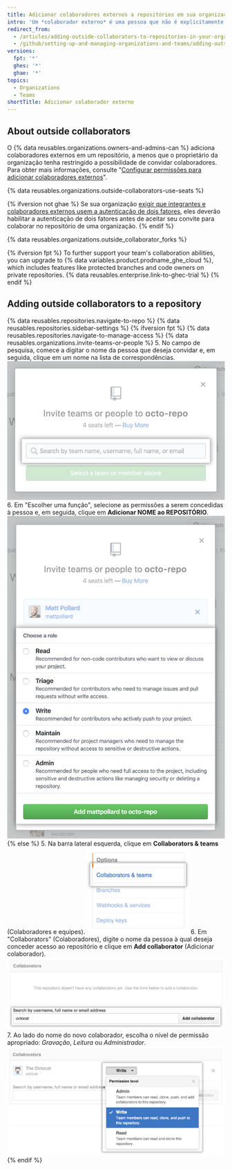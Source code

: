 ```yaml
---
title: Adicionar colaboradores externos a repositórios em sua organização
intro: 'Um *colaborador externo* é uma pessoa que não é explicitamente um integrante da sua organização, mas que tem permissões de Gravação, Leitura ou de Administrador para um ou vários repositórios da organização.'
redirect_from:
  - /articles/adding-outside-collaborators-to-repositories-in-your-organization
  - /github/setting-up-and-managing-organizations-and-teams/adding-outside-collaborators-to-repositories-in-your-organization
versions:
  fpt: '*'
  ghes: '*'
  ghae: '*'
topics:
  - Organizations
  - Teams
shortTitle: Adicionar colaborador externo
---
```


## About outside collaborators

O {% data reusables.organizations.owners-and-admins-can %} adiciona colaboradores externos em um repositório, a menos que o proprietário da organização tenha restringido a possibilidade de convidar colaboradores. Para obter mais informações, consulte "[Configurar permissões para adicionar colaboradores externos](/articles/setting-permissions-for-adding-outside-collaborators)".

{% data reusables.organizations.outside-collaborators-use-seats %}

{% ifversion not ghae %}
Se sua organização [exigir que integrantes e colaboradores externos usem a autenticação de dois fatores](/articles/requiring-two-factor-authentication-in-your-organization), eles deverão habilitar a autenticação de dois fatores antes de aceitar seu convite para colaborar no repositório de uma organização.
{% endif %}

{% data reusables.organizations.outside_collaborator_forks %}

{% ifversion fpt %}
To further support your team's collaboration abilities, you can upgrade to {% data variables.product.prodname_ghe_cloud %}, which includes features like protected branches and code owners on private repositories. {% data reusables.enterprise.link-to-ghec-trial %}
{% endif %}

## Adding outside collaborators to a repository

{% data reusables.repositories.navigate-to-repo %}
{% data reusables.repositories.sidebar-settings %}
{% ifversion fpt %}
{% data reusables.repositories.navigate-to-manage-access %}
{% data reusables.organizations.invite-teams-or-people %}
5. No campo de pesquisa, comece a digitar o nome da pessoa que deseja convidar e, em seguida, clique em um nome na lista de correspondências. ![Campo de pesquisa para digitar o nome de uma pessoa para convidar para o repositório](/assets/images/help/repository/manage-access-invite-search-field.png)
6. Em "Escolher uma função", selecione as permissões a serem concedidas à pessoa e, em seguida, clique em **Adicionar NOME ao REPOSITÓRIO**. ![Selecionar permissões para a pessoa](/assets/images/help/repository/manage-access-invite-choose-role-add.png)
{% else %}
5. Na barra lateral esquerda, clique em **Collaborators & teams** (Colaboradores e equipes). ![Barra lateral de configurações do repositório com destaque para Collaborators & teams (Colaboradores e equipes)](/assets/images/help/repository/org-repo-settings-collaborators-and-teams.png)
6. Em "Collaborators" (Colaboradores), digite o nome da pessoa à qual deseja conceder acesso ao repositório e clique em **Add collaborator** (Adicionar colaborador). ![A seção Collaborators (Colaboradores) com o nome de usuário Octocat inserido no campo de pesquisa](/assets/images/help/repository/org-repo-collaborators-find-name.png)
7. Ao lado do nome do novo colaborador, escolha o nível de permissão apropriado: *Gravação*, *Leitura* ou *Administrador*. ![O selecionador de permissões do repositório](/assets/images/help/repository/org-repo-collaborators-choose-permissions.png)
{% endif %}
